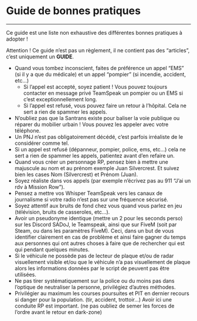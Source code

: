 # Guide de bonnes pratiques

---

Ce guide est une liste non exhaustive des différentes bonnes pratiques à adopter !

Attention ! Ce guide n’est pas un règlement, il ne contient pas des “articles”, c’est uniquement un **GUIDE**.


* Quand vous tombez inconscient, faites de préférence un appel “EMS” (si il y a que du médicale) et un appel “pompier” (si incendie, accident, etc…)
  * Si l’appel est accepté, soyez patient ! Vous pouvez toujours contacter en message privé TeamSpeak un pompier ou un EMS si c’est exceptionnellement long.
  * Si l’appel est refusé, vous pouvez faire un retour à l’hôpital. Cela ne sert a rien de spammer les appels.
* N’oubliez pas que la Santrans existe pour baliser la voie publique ou réparer du mobilier urbain ! Vous pouvez les appeler avec votre téléphone.
* Un PNJ n’est pas obligatoirement décédé, c’est parfois irréaliste de le considérer comme tel.
* Si un appel est refusé (dépanneur, pompier, police, ems, etc…) cela ne sert a rien de spammer les appels, patientez avant d’en refaire un.
* Quand vous créer un personnage RP, pensez bien à mettre une majuscule au nom et au prénom exemple Juan Silvercrest. Et suivez bien les cases Nom (Silvercrest) et Prénom (Juan).
* Soyez réaliste dans vos appels (par exemple n’écrivez pas au 911 “J’ai un rdv à Mission Row”).
* Pensez a mettre vos Whisper TeamSpeak vers les canaux de journalisme si votre radio n’est pas sur une fréquence sécurisé.
* Soyez attentif aux bruits de fond chez vous quand vous parlez en jeu (télévision, bruits de casseroles, etc...).
* Avoir un pseudonyme identique (mettre un 2 pour les seconds perso) sur les Discord SADoJ, le Teamspeak, ainsi que sur FiveM (soit par Steam, ou dans les paramètres FiveM). Ceci, dans un but de vous identifier clairement en cas de problème et ainsi faire gagner du temps aux personnes qui ont autres choses à faire que de rechercher qui est qui pendant quelques minutes.
* Si le véhicule ne possède pas de lecteur de plaque et/ou de radar visuellement visible et/ou que le véhicule n’a pas visuellement de plaque alors les informations données par le script de peuvent pas être utilisées.
* Ne pas tirer systématiquement sur la police ou du moins pas dans l’optique de neutraliser la personne, privilégiez d’autres méthodes.
* Privilégier au maximum les courses poursuites et PIT en dernier recours si danger pour la population. (tir, accident, trottoir…) Avoir ici une conduite RP est important. (ne pas oubliez de semer les forces de l’ordre avant le retour en dark-zone)


